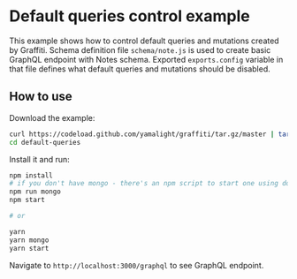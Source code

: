 # Default queries control example

This example shows how to control default queries and mutations created by Graffiti.
Schema definition file `schema/note.js` is used to create basic GraphQL endpoint with Notes schema.
Exported `exports.config` variable in that file defines what default queries and mutations should be disabled.

## How to use

Download the example:

```bash
curl https://codeload.github.com/yamalight/graffiti/tar.gz/master | tar -xz --strip=2 graffiti-master/examples/default-queries
cd default-queries
```

Install it and run:

```bash
npm install
# if you don't have mongo - there's an npm script to start one using docker
npm run mongo
npm start

# or

yarn
yarn mongo
yarn start
```

Navigate to `http://localhost:3000/graphql` to see GraphQL endpoint.
